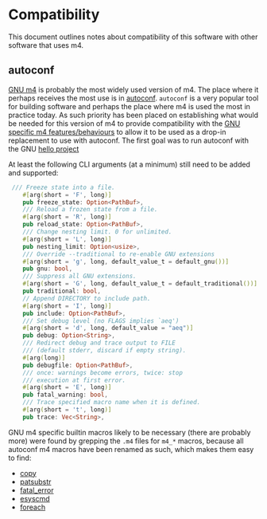 # Compatibility

This document outlines notes about compatibility of this software with other software that uses m4.

## autoconf

[GNU m4](https://www.gnu.org/software/m4/) is probably the most widely used version of m4. The place where it perhaps receives the most use is in [autoconf](https://www.gnu.org/software/autoconf/). `autoconf` is a very popular tool for building software and perhaps the place where m4 is used the most in practice today. As such priority has been placed on establishing what would be needed for this version of m4 to provide compatibility with the [GNU specific m4 features/behaviours](https://www.gnu.org/software/m4/manual/html_node/Extensions.html#Extensions) to allow it to be used as a drop-in replacement to use with autoconf. The first goal was to run autoconf with the GNU [hello project](https://www.gnu.org/software/hello/)

At least the following CLI arguments (at a minimum) still need to be added and supported:

```rust
 /// Freeze state into a file.
    #[arg(short = 'F', long)]
    pub freeze_state: Option<PathBuf>,
    /// Reload a frozen state from a file.
    #[arg(short = 'R', long)]
    pub reload_state: Option<PathBuf>,
    /// Change nesting limit. 0 for unlimited.
    #[arg(short = 'L', long)]
    pub nesting_limit: Option<usize>,
    /// Override --traditional to re-enable GNU extensions
    #[arg(short = 'g', long, default_value_t = default_gnu())]
    pub gnu: bool,
    /// Suppress all GNU extensions.
    #[arg(short = 'G', long, default_value_t = default_traditional())]
    pub traditional: bool,
    // Append DIRECTORY to include path.
    #[arg(short = 'I', long)]
    pub include: Option<PathBuf>,
    /// Set debug level (no FLAGS implies `aeq')
    #[arg(short = 'd', long, default_value = "aeq")]
    pub debug: Option<String>,
    /// Redirect debug and trace output to FILE
    /// (default stderr, discard if empty string).
    #[arg(long)]
    pub debugfile: Option<PathBuf>,
    /// once: warnings become errors, twice: stop
    /// execution at first error.
    #[arg(short = 'E', long)]
    pub fatal_warning: bool,
    /// Trace specified macro name when it is defined.
    #[arg(short = 't', long)]
    pub trace: Vec<String>,
```

GNU m4 specific builtin macros likely to be necessary (there are probably more) were found by grepping the `.m4` files for `m4_*` macros, because all autoconf m4 macros have been renamed as such, which makes them easy to find:

* [copy](https://www.gnu.org/software/m4/manual/m4.html#index-copy)
* [patsubstr](https://www.gnu.org/software/m4/manual/m4.html#index-patsubst)
* [fatal_error](https://www.gnu.org/software/m4/manual/m4.html#index-fatal_005ferror)
* [esyscmd](https://www.gnu.org/software/m4/manual/m4.html#index-esyscmd)
* [foreach](https://www.gnu.org/software/m4/manual/m4.html#index-foreach)